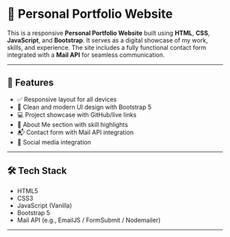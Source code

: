 # 💼 Personal Portfolio Website

This is a responsive **Personal Portfolio Website** built using **HTML**, **CSS**, **JavaScript**, and **Bootstrap**. It serves as a digital showcase of my work, skills, and experience. The site includes a fully functional contact form integrated with a **Mail API** for seamless communication.

--- --
 
## 🚀 Features

- ✅ Responsive layout for all devices
- 🎨 Clean and modern UI design with Bootstrap 5
- 💻 Project showcase with GitHub/live links
- 👤 About Me section with skill highlights
- 📬 Contact form with Mail API integration
- 🔗 Social media integration

---

## 🛠️ Tech Stack

- HTML5 
- CSS3
- JavaScript (Vanilla)
- Bootstrap 5
- Mail API (e.g., EmailJS / FormSubmit / Nodemailer)

---



